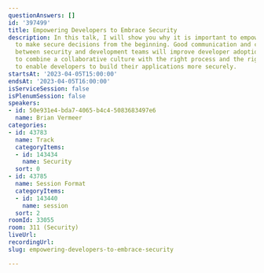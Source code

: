 ```yaml
---
questionAnswers: []
id: '397499'
title: Empowering Developers to Embrace Security
description: In this talk, I will show you why it is important to empower developers
  to make secure decisions from the beginning. Good communication and collaboration
  between security and development teams will improve developer adoption. We need
  to combine a collaborative culture with the right process and the right tooling
  to enable developers to build their applications more securely.
startsAt: '2023-04-05T15:00:00'
endsAt: '2023-04-05T16:00:00'
isServiceSession: false
isPlenumSession: false
speakers:
- id: 50e931e4-bda7-4065-b4c4-5083683497e6
  name: Brian Vermeer
categories:
- id: 43783
  name: Track
  categoryItems:
  - id: 143434
    name: Security
  sort: 0
- id: 43785
  name: Session Format
  categoryItems:
  - id: 143440
    name: session
  sort: 2
roomId: 33055
room: 311 (Security)
liveUrl: 
recordingUrl: 
slug: empowering-developers-to-embrace-security

---
```

